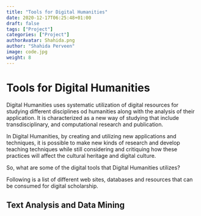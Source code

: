 ```yaml
---
title: "Tools for Digital Humanities"
date: 2020-12-17T06:25:48+01:00
draft: false
tags: ["Project"]
categories: ["Project"]
authorAvatar: Shahida.png
author: "Shahida Perveen"
image: code.jpg
weight: 8
---
```


# Tools for Digital Humanities    



Digital Humanities uses systematic utilization of digital resources for studying different disciplines od humanities along with the analysis of their application. It is characterized as a new way of studying that include transdisciplinary, and computational research and publication.       


In Digital Humanities, by creating and utilizing new applications and techniques, it is possible to make new kinds of research and develop teaching techniques while still considering and critiquing how these practices will affect the cultural heritage and digital culture.   


So, what are some of the digital tools that Digital Humanities utilizes?     

Following is a list of different web sites, databases and resources that can be consumed for digital scholarship.

## Text Analysis and Data Mining


